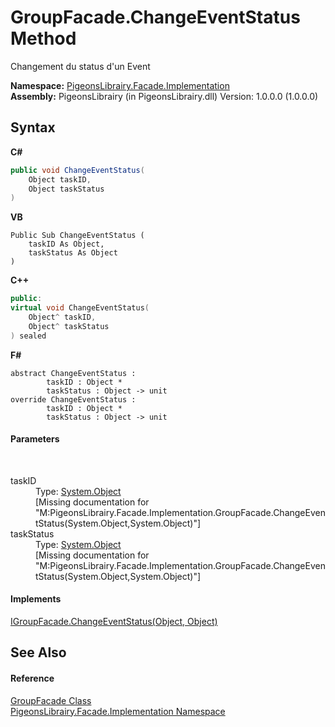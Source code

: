 # GroupFacade.ChangeEventStatus Method 
 

Changement du status d'un Event

**Namespace:**&nbsp;<a href="312ab9cb-8ee9-a582-242b-c0bfc1241eea">PigeonsLibrairy.Facade.Implementation</a><br />**Assembly:**&nbsp;PigeonsLibrairy (in PigeonsLibrairy.dll) Version: 1.0.0.0 (1.0.0.0)

## Syntax

**C#**<br />
``` C#
public void ChangeEventStatus(
	Object taskID,
	Object taskStatus
)
```

**VB**<br />
``` VB
Public Sub ChangeEventStatus ( 
	taskID As Object,
	taskStatus As Object
)
```

**C++**<br />
``` C++
public:
virtual void ChangeEventStatus(
	Object^ taskID, 
	Object^ taskStatus
) sealed
```

**F#**<br />
``` F#
abstract ChangeEventStatus : 
        taskID : Object * 
        taskStatus : Object -> unit 
override ChangeEventStatus : 
        taskID : Object * 
        taskStatus : Object -> unit 
```


#### Parameters
&nbsp;<dl><dt>taskID</dt><dd>Type: <a href="http://msdn2.microsoft.com/en-us/library/e5kfa45b" target="_blank">System.Object</a><br />\[Missing <param name="taskID"/> documentation for "M:PigeonsLibrairy.Facade.Implementation.GroupFacade.ChangeEventStatus(System.Object,System.Object)"\]</dd><dt>taskStatus</dt><dd>Type: <a href="http://msdn2.microsoft.com/en-us/library/e5kfa45b" target="_blank">System.Object</a><br />\[Missing <param name="taskStatus"/> documentation for "M:PigeonsLibrairy.Facade.Implementation.GroupFacade.ChangeEventStatus(System.Object,System.Object)"\]</dd></dl>

#### Implements
<a href="b0489845-6baa-efdb-08fb-5714e5401c2f">IGroupFacade.ChangeEventStatus(Object, Object)</a><br />

## See Also


#### Reference
<a href="7b4a76f8-da3e-3f34-b55e-530c0fadf88c">GroupFacade Class</a><br /><a href="312ab9cb-8ee9-a582-242b-c0bfc1241eea">PigeonsLibrairy.Facade.Implementation Namespace</a><br />